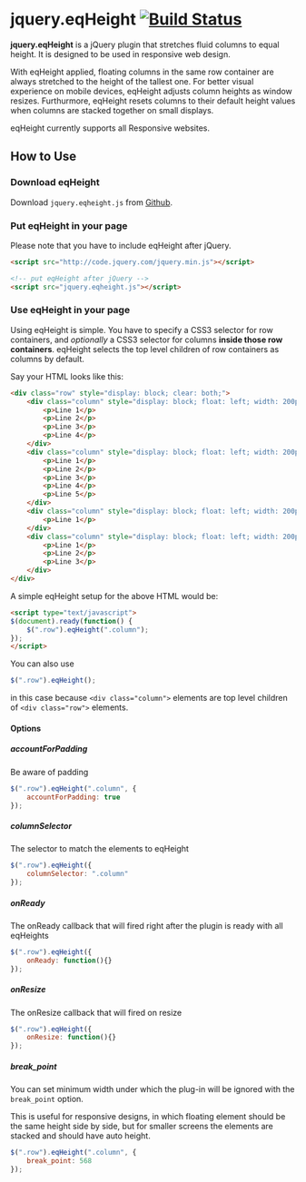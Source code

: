 # jquery.eqHeight [![Build Status](https://api.travis-ci.org/reinos/jquery.eqHeight.png?branch=master)](https://travis-ci.org/reinos/jquery.eqHeight)

**jquery.eqHeight** is a jQuery plugin that stretches fluid columns to equal height. It is designed to be used in responsive web design.

With eqHeight applied, floating columns in the same row container are always stretched to the height of the tallest one.
For better visual experience on mobile devices, eqHeight adjusts column heights as window resizes.
Furthurmore, eqHeight resets columns to their default height values when columns are stacked together on small displays.

eqHeight currently supports all Responsive websites. 

## How to Use

### Download eqHeight

Download `jquery.eqheight.js` from [Github](https://github.com/reinos/jquery.eqHeight).

### Put eqHeight in your page

Please note that you have to include eqHeight after jQuery.

```html
<script src="http://code.jquery.com/jquery.min.js"></script>

<!-- put eqHeight after jQuery -->
<script src="jquery.eqheight.js"></script>
```

### Use eqHeight in your page

Using eqHeight is simple.
You have to specify a CSS3 selector for row containers, and *optionally* a CSS3 selector for columns **inside those row containers**.
eqHeight selects the top level children of row containers as columns by default.

Say your HTML looks like this:

```html
<div class="row" style="display: block; clear: both;">
    <div class="column" style="display: block; float: left; width: 200px;">
        <p>Line 1</p>
        <p>Line 2</p>
        <p>Line 3</p>
        <p>Line 4</p>
    </div>
    <div class="column" style="display: block; float: left; width: 200px;">
        <p>Line 1</p>
        <p>Line 2</p>
        <p>Line 3</p>
        <p>Line 4</p>
        <p>Line 5</p>
    </div>
    <div class="column" style="display: block; float: left; width: 200px;">
        <p>Line 1</p>
    </div>
    <div class="column" style="display: block; float: left; width: 200px;">
        <p>Line 1</p>
        <p>Line 2</p>
        <p>Line 3</p>
    </div>
</div>
```

A simple eqHeight setup for the above HTML would be:

```html
<script type="text/javascript">
$(document).ready(function() {
    $(".row").eqHeight(".column");
});
</script>
```

You can also use
```javascript
$(".row").eqHeight();
```
in this case because `<div class="column">` elements are top level children of `<div class="row">` elements.

#### Options

##### accountForPadding
Be aware of padding

```javascript
$(".row").eqHeight(".column", {
    accountForPadding: true
});
```

##### columnSelector
The selector to match the elements to eqHeight

```javascript
$(".row").eqHeight({
    columnSelector: ".column"
});
```

##### onReady
The onReady callback that will fired right after the plugin is ready with all eqHeights

```javascript
$(".row").eqHeight({
    onReady: function(){}
});
```

##### onResize
The onResize callback that will fired on resize

```javascript
$(".row").eqHeight({
    onResize: function(){}
});
```

##### break_point
You can set minimum width under which the plug-in will be ignored with the `break_point` option.

This is useful for responsive designs, in which floating element should be the same height side by side, but for smaller screens the elements are stacked and should have auto height.

```javascript
$(".row").eqHeight(".column", {
    break_point: 568
});
```
